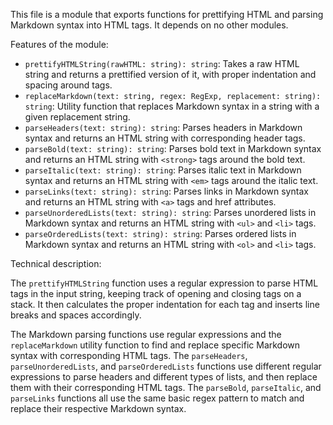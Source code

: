 This file is a module that exports functions for prettifying HTML and parsing Markdown syntax into HTML tags. It depends on no other modules.

Features of the module:

- `prettifyHTMLString(rawHTML: string): string`: Takes a raw HTML string and returns a prettified version of it, with proper indentation and spacing around tags.
- `replaceMarkdown(text: string, regex: RegExp, replacement: string): string`: Utility function that replaces Markdown syntax in a string with a given replacement string.
- `parseHeaders(text: string): string`: Parses headers in Markdown syntax and returns an HTML string with corresponding header tags.
- `parseBold(text: string): string`: Parses bold text in Markdown syntax and returns an HTML string with `<strong>` tags around the bold text.
- `parseItalic(text: string): string`: Parses italic text in Markdown syntax and returns an HTML string with `<em>` tags around the italic text.
- `parseLinks(text: string): string`: Parses links in Markdown syntax and returns an HTML string with `<a>` tags and href attributes.
- `parseUnorderedLists(text: string): string`: Parses unordered lists in Markdown syntax and returns an HTML string with `<ul>` and `<li>` tags.
- `parseOrderedLists(text: string): string`: Parses ordered lists in Markdown syntax and returns an HTML string with `<ol>` and `<li>` tags.

Technical description:

The `prettifyHTMLString` function uses a regular expression to parse HTML tags in the input string, keeping track of opening and closing tags on a stack. It then calculates the proper indentation for each tag and inserts line breaks and spaces accordingly.

The Markdown parsing functions use regular expressions and the `replaceMarkdown` utility function to find and replace specific Markdown syntax with corresponding HTML tags. The `parseHeaders`, `parseUnorderedLists`, and `parseOrderedLists` functions use different regular expressions to parse headers and different types of lists, and then replace them with their corresponding HTML tags. The `parseBold`, `parseItalic`, and `parseLinks` functions all use the same basic regex pattern to match and replace their respective Markdown syntax.